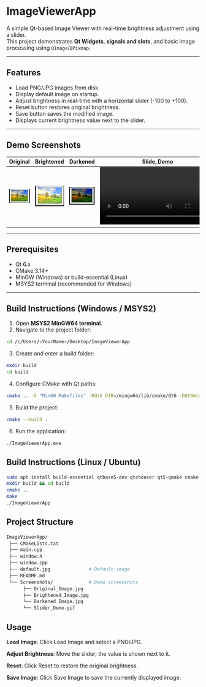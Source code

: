 # ImageViewerApp

A simple Qt-based Image Viewer with real-time brightness adjustment using a slider.  
This project demonstrates **Qt Widgets**, **signals and slots**, and basic image processing using `QImage`/`QPixmap`.

---

## Features

- Load PNG/JPG images from disk.  
- Display default image on startup.  
- Adjust brightness in real-time with a horizontal slider (-100 to +100).  
- Reset button restores original brightness.  
- Save button saves the modified image.  
- Displays current brightness value next to the slider.  

---

## Demo Screenshots

| Original | Brightened | Darkened | Slide_Demo |
|----------|------------|----------| ----------- |
| ![Original](Screenshots/Original_Image.jpg) | ![Brightened](Screenshots/Brightened_Image.jpg) | ![Darkened](screenshots/Darkened_Image.jpg) | ![Slide_Demo](Screenshots/brightness_slider_demo.mp4)| 


---

## Prerequisites

- Qt 6.x  
- CMake 3.14+  
- MinGW (Windows) or build-essential (Linux)  
- MSYS2 terminal (recommended for Windows)  

---

## Build Instructions (Windows / MSYS2)

1. Open **MSYS2 MinGW64 terminal**.  
2. Navigate to the project folder:

```bash
cd /c/Users/<YourName>/Desktop/ImageViewerApp
```
3. Create and enter a build folder:

```bash
mkdir build
cd build
``` 
4. Configure CMake with Qt paths:

```bash
cmake .. -G "MinGW Makefiles" -DQt6_DIR=/mingw64/lib/cmake/Qt6 -DQt6Widgets_DIR=/mingw64/lib/cmake/Qt6Widgets
```

5. Build the project:

```bash
cmake --build .
```


6. Run the application:

```bash
./ImageViewerApp.exe
```

## Build Instructions (Linux / Ubuntu)

```bash
sudo apt install build-essential qtbase5-dev qtchooser qt5-qmake cmake
mkdir build && cd build
cmake ..
make
./ImageViewerApp
```

## Project Structure
``` bash
ImageViewerApp/
 ├── CMakeLists.txt
 ├── main.cpp
 ├── window.h
 ├── window.cpp
 ├── default.jpg              # Default image
 ├── README.md
 └── Screenshots/             # Demo screenshots
      ├── Original_Image.jpg
      ├── Brightened_Image.jpg
      └── Darkened_Image.jpg
      └── Slider_Demo.gif
```   

## Usage

**Load Image**: Click Load Image and select a PNG/JPG.

**Adjust Brightness**: Move the slider; the value is shown next to it.

**Reset**: Click Reset to restore the original brightness.

**Save Image**: Click Save Image to save the currently displayed image.

